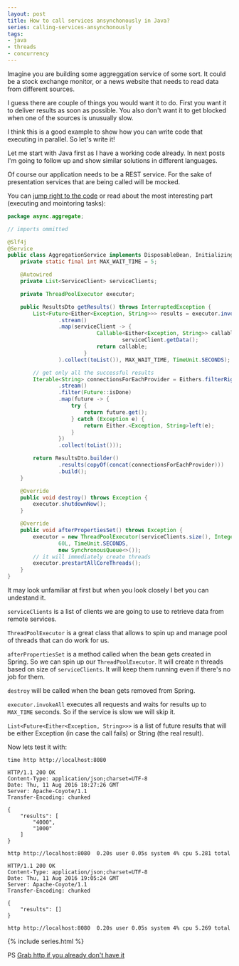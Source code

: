 ```yaml
---
layout: post
title: How to call services ansynchonously in Java?
series: calling-services-ansynchonously
tags:
- java
- threads
- concurrency
---
```

Imagine you are building some aggreggation service of some sort. It could be a stock exchange monitor, or a news website that needs to read data from different sources.

I guess there are couple of things you would want it to do. First you want it to deliver results as soon as possible. You also don't want it to get blocked when one of the sources is unusually slow.

I think this is a good example to show how you can write code that executing in parallel. So let's write it!

Let me start with Java first as I have a working code already. In next posts I'm going to follow up and show similar solutions in different languages.

Of course our application needs to be a REST service. For the sake of presentation services that are being called will be mocked.

You can [jump right to the code](https://github.com/pawelniewie/calling-services-asynchronously/tree/master/java) or read about the most interesting part (executing and mointoring tasks):

```java
package async.aggregate;

// imports ommitted

@Slf4j
@Service
public class AggregationService implements DisposableBean, InitializingBean {
    private static final int MAX_WAIT_TIME = 5;

    @Autowired
    private List<ServiceClient> serviceClients;

    private ThreadPoolExecutor executor;

    public ResultsDto getResults() throws InterruptedException {
        List<Future<Either<Exception, String>>> results = executor.invokeAll(serviceClients
                .stream()
                .map(serviceClient -> {
                            Callable<Either<Exception, String>> callable = () ->
                                    serviceClient.getData();
                            return callable;
                        }
                ).collect(toList()), MAX_WAIT_TIME, TimeUnit.SECONDS);

        // get only all the successful results
        Iterable<String> connectionsForEachProvider = Eithers.filterRight(results
                .stream()
                .filter(Future::isDone)
                .map(future -> {
                    try {
                        return future.get();
                    } catch (Exception e) {
                        return Either.<Exception, String>left(e);
                    }
                })
                .collect(toList()));

        return ResultsDto.builder()
                .results(copyOf(concat(connectionsForEachProvider)))
                .build();
    }

    @Override
    public void destroy() throws Exception {
        executor.shutdownNow();
    }

    @Override
    public void afterPropertiesSet() throws Exception {
        executor = new ThreadPoolExecutor(serviceClients.size(), Integer.MAX_VALUE,
                60L, TimeUnit.SECONDS,
                new SynchronousQueue<>());
        // it will immediately create threads
        executor.prestartAllCoreThreads();
    }
}
```

It may look unfamiliar at first but when you look closely I bet you can undestand it.

`serviceClients` is a list of clients we are going to use to retrieve data from remote services.

`ThreadPoolExecutor` is a great class that allows to spin up and manage pool of threads that can do work for us.

`afterPropertiesSet` is a method called when the bean gets created in Spring. So we can spin up our `ThreadPoolExecutor`. It will create n threads based on size of `serviceClients`. It will keep them running even if there's no job for them.

`destroy` will be called when the bean gets removed from Spring.

`executor.invokeAll` executes all requests and waits for results up to `MAX_TIME` seconds. So if the service is slow we will skip it.

`List<Future<Either<Exception, String>>>` is a list of future results that will be either Exception (in case the call fails) or String (the real result).

Now lets test it with:

`time http http://localhost:8080`

```
HTTP/1.1 200 OK
Content-Type: application/json;charset=UTF-8
Date: Thu, 11 Aug 2016 18:27:26 GMT
Server: Apache-Coyote/1.1
Transfer-Encoding: chunked

{
    "results": [
        "4000", 
        "1000"
    ]
}

http http://localhost:8080  0.20s user 0.05s system 4% cpu 5.281 total
```


```
HTTP/1.1 200 OK
Content-Type: application/json;charset=UTF-8
Date: Thu, 11 Aug 2016 19:05:24 GMT
Server: Apache-Coyote/1.1
Transfer-Encoding: chunked

{
    "results": []
}

http http://localhost:8080  0.20s user 0.05s system 4% cpu 5.269 total
```

{% include series.html %}

PS
[Grab http if you already don't have it](http://httpie.org)
